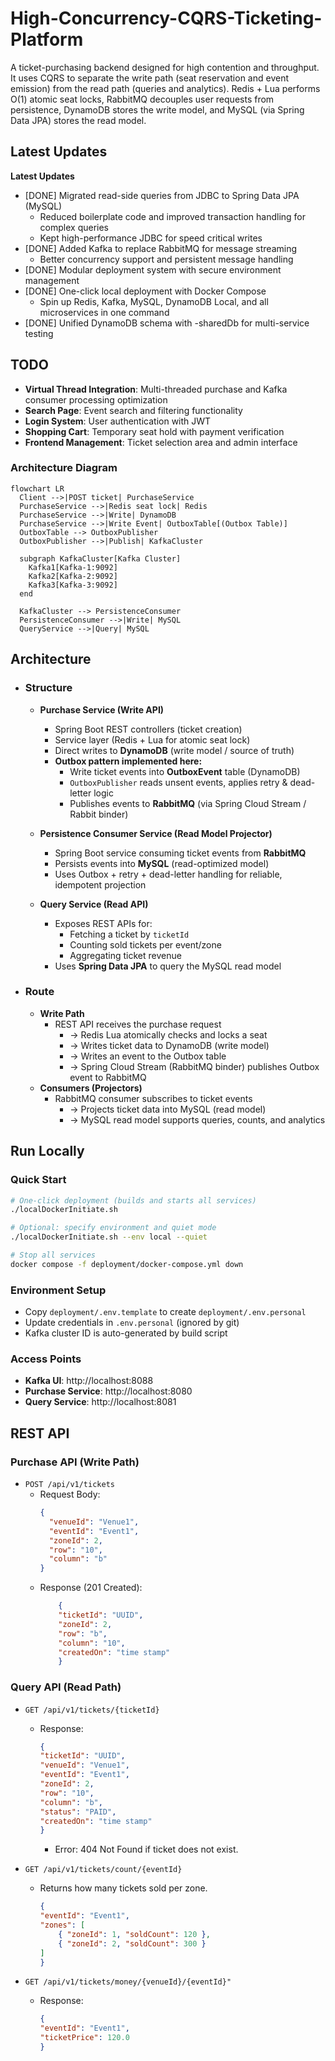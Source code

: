 # High-Concurrency-CQRS-Ticketing-Platform

A ticket-purchasing backend designed for high contention and throughput.
It uses CQRS to separate the write path (seat reservation and event emission) from the read path (queries and
analytics).
Redis + Lua performs O(1) atomic seat locks, RabbitMQ decouples user requests from persistence, DynamoDB stores the
write model, and MySQL (via Spring Data JPA) stores the read model.

## Latest Updates

**Latest Updates**

- [DONE] Migrated read-side queries from JDBC to Spring Data JPA (MySQL)
    - Reduced boilerplate code and improved transaction handling for complex queries
    - Kept high-performance JDBC for speed critical writes
- [DONE] Added Kafka to replace RabbitMQ for message streaming
    - Better concurrency support and persistent message handling
- [DONE] Modular deployment system with secure environment management
- [DONE] One-click local deployment with Docker Compose
    - Spin up Redis, Kafka, MySQL, DynamoDB Local, and all microservices in one command
- [DONE] Unified DynamoDB schema with -sharedDb for multi-service testing

## TODO

- **Virtual Thread Integration**: Multi-threaded purchase and Kafka consumer processing optimization
- **Search Page**: Event search and filtering functionality  
- **Login System**: User authentication with JWT
- **Shopping Cart**: Temporary seat hold with payment verification
- **Frontend Management**: Ticket selection area and admin interface

### Architecture Diagram

```mermaid
flowchart LR
  Client -->|POST ticket| PurchaseService
  PurchaseService -->|Redis seat lock| Redis
  PurchaseService -->|Write| DynamoDB
  PurchaseService -->|Write Event| OutboxTable[(Outbox Table)]
  OutboxTable --> OutboxPublisher
  OutboxPublisher -->|Publish| KafkaCluster
  
  subgraph KafkaCluster[Kafka Cluster]
    Kafka1[Kafka-1:9092]
    Kafka2[Kafka-2:9092] 
    Kafka3[Kafka-3:9092]
  end
  
  KafkaCluster --> PersistenceConsumer
  PersistenceConsumer -->|Write| MySQL
  QueryService -->|Query| MySQL
```

## Architecture

- ### Structure
    - **Purchase Service (Write API)**
      - Spring Boot REST controllers (ticket creation)
      - Service layer (Redis + Lua for atomic seat lock)
      - Direct writes to **DynamoDB** (write model / source of truth)
      - **Outbox pattern implemented here:**
          - Write ticket events into **OutboxEvent** table (DynamoDB)
          - `OutboxPublisher` reads unsent events, applies retry & dead-letter logic
          - Publishes events to **RabbitMQ** (via Spring Cloud Stream / Rabbit binder)
      
    - **Persistence Consumer Service (Read Model Projector)**
      - Spring Boot service consuming ticket events from **RabbitMQ**
      - Persists events into **MySQL** (read-optimized model)
      - Uses Outbox + retry + dead-letter handling for reliable, idempotent projection

    - **Query Service (Read API)**
        - Exposes REST APIs for:
            - Fetching a ticket by `ticketId`
            - Counting sold tickets per event/zone
            - Aggregating ticket revenue
        - Uses **Spring Data JPA** to query the MySQL read model

- ### Route
    - **Write Path**
        - REST API receives the purchase request
            - → Redis Lua atomically checks and locks a seat
            - → Writes ticket data to DynamoDB (write model)
            - → Writes an event to the Outbox table
            - → Spring Cloud Stream (RabbitMQ binder) publishes Outbox event to RabbitMQ
    - **Consumers (Projectors)**
        - RabbitMQ consumer subscribes to ticket events
            - → Projects ticket data into MySQL (read model)
            - → MySQL read model supports queries, counts, and analytics

## Run Locally

### Quick Start
```bash
# One-click deployment (builds and starts all services)
./localDockerInitiate.sh

# Optional: specify environment and quiet mode
./localDockerInitiate.sh --env local --quiet

# Stop all services
docker compose -f deployment/docker-compose.yml down
```

### Environment Setup
- Copy `deployment/.env.template` to create `deployment/.env.personal`
- Update credentials in `.env.personal` (ignored by git)
- Kafka cluster ID is auto-generated by build script

### Access Points
- **Kafka UI**: http://localhost:8088
- **Purchase Service**: http://localhost:8080
- **Query Service**: http://localhost:8081

## REST API

### Purchase API (Write Path)

- `POST /api/v1/tickets`
    - Request Body:
      ```json
      {
        "venueId": "Venue1",
        "eventId": "Event1",
        "zoneId": 2,
        "row": "10",
        "column": "b"
      }
      ```
    - Response (201 Created):
      ```json
          {
          "ticketId": "UUID",
          "zoneId": 2,
          "row": "b",
          "column": "10",
          "createdOn": "time stamp"
          }
      ```

### Query API (Read Path)

- `GET /api/v1/tickets/{ticketId}`
    - Response:
      ```json
      {
      "ticketId": "UUID",
      "venueId": "Venue1",
      "eventId": "Event1",
      "zoneId": 2,
      "row": "10",
      "column": "b",
      "status": "PAID",
      "createdOn": "time stamp"
      }
      ```
        - Error:  404 Not Found if ticket does not exist.

- `GET /api/v1/tickets/count/{eventId}`
    - Returns how many tickets sold per zone.
      ```json
      {
      "eventId": "Event1",
      "zones": [
          { "zoneId": 1, "soldCount": 120 },
          { "zoneId": 2, "soldCount": 300 }
      ]
      }
      ```

- `GET /api/v1/tickets/money/{venueId}/{eventId}"`
    - Response:
        ```JSON
        {
        "eventId": "Event1",
        "ticketPrice": 120.0
        }
        ```

